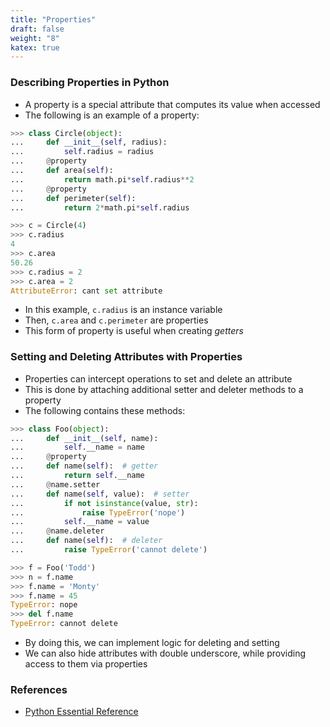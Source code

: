 ```yaml
---
title: "Properties"
draft: false
weight: "8"
katex: true
---
```


### Describing Properties in Python
- A property is a special attribute that computes its value when accessed
- The following is an example of a property:

```python
>>> class Circle(object):
...     def __init__(self, radius):
...         self.radius = radius
...     @property
...     def area(self):
...         return math.pi*self.radius**2
...     @property
...     def perimeter(self):
...         return 2*math.pi*self.radius

>>> c = Circle(4)
>>> c.radius
4
>>> c.area
50.26
>>> c.radius = 2
>>> c.area = 2
AttributeError: cant set attribute
```

- In this example, `c.radius` is an instance variable
- Then, `c.area` and `c.perimeter` are properties
- This form of property is useful when creating *getters*

### Setting and Deleting Attributes with Properties
- Properties can intercept operations to set and delete an attribute
- This is done by attaching additional setter and deleter methods to a property
- The following contains these methods:

```python
>>> class Foo(object):
...     def __init__(self, name):
...         self.__name = name
...     @property
...     def name(self):  # getter
...         return self.__name
...     @name.setter
...     def name(self, value):  # setter
...         if not isinstance(value, str):
...             raise TypeError('nope')
...         self.__name = value
...     @name.deleter
...     def name(self):  # deleter
...         raise TypeError('cannot delete')

>>> f = Foo('Todd')
>>> n = f.name
>>> f.name = 'Monty'
>>> f.name = 45
TypeError: nope
>>> del f.name
TypeError: cannot delete
```

- By doing this, we can implement logic for deleting and setting
- We can also hide attributes with double underscore, while providing access to them via properties

### References
- [Python Essential Reference](http://index-of.co.uk/Python/Python%20Essential%20Reference,%20Fourth%20Edition.pdf)
